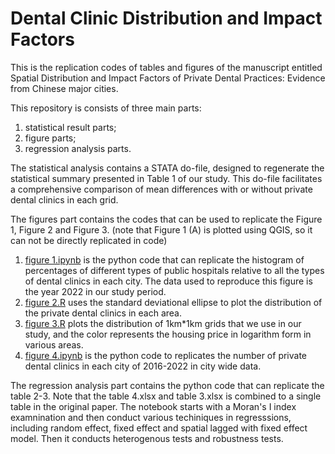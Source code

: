 # Dental Clinic Distribution and Impact Factors

This is the replication codes of tables and figures of the manuscript entitled Spatial Distribution and Impact Factors of Private Dental Practices: Evidence from Chinese major cities.

This repository is consists of three main parts:

1. statistical result parts;
2. figure parts;
3. regression analysis parts.

The statistical analysis contains a STATA do-file, designed to regenerate the statistical summary presented in Table 1 of our study. This do-file facilitates a comprehensive comparison of mean differences with or without private dental clinics in each grid.

The figures part contains the codes that can be used to replicate the Figure 1, Figure 2 and Figure 3. (note that Figure 1 (A) is plotted using QGIS, so it can not be directly replicated in code)

1. [figure 1.ipynb](https://github.com/Sergio666zxy/Spatial-Distribution-and-Impact-Factors-of-Private-Dental-Practices-Evidence-from-China/blob/main/figures/figure%201.ipynb) is the python code that can replicate the histogram of percentages of different types of public hospitals relative to all the types of dental clinics in each city. The data used to reproduce this figure is the year 2022 in our study period.
2. [figure 2.R](https://github.com/Sergio666zxy/Spatial-Distribution-and-Impact-Factors-of-Private-Dental-Practices-Evidence-from-China/blob/main/figures/figure%202.R) uses the standard deviational ellipse to plot the distribution of the private dental clinics in each area.
3. [figure 3.R](https://github.com/Sergio666zxy/Spatial-Distribution-and-Impact-Factors-of-Private-Dental-Practices-Evidence-from-China/blob/main/figures/figure%203.R) plots the distribution of 1km*1km grids that we use in our study, and the color represents the housing price in logarithm form in various areas.
4. [figure 4.ipynb](https://github.com/Sergio666zxy/Spatial-Distribution-and-Impact-Factors-of-Private-Dental-Practices-Evidence-from-China/blob/main/figures/figure%204.ipynb) is the python code to replicates the number of private dental clinics in each city of 2016-2022 in city wide data.

The regression analysis part contains the python code that can replicate the table 2-3. Note that the table 4.xlsx and table 3.xlsx is combined to a single table in the original paper. The notebook starts with a Moran's I index examnination and then conduct various techiniques in regresssions, including random effect, fixed effect and spatial lagged with fixed effect model. Then it conducts heterogenous tests and robustness tests.
